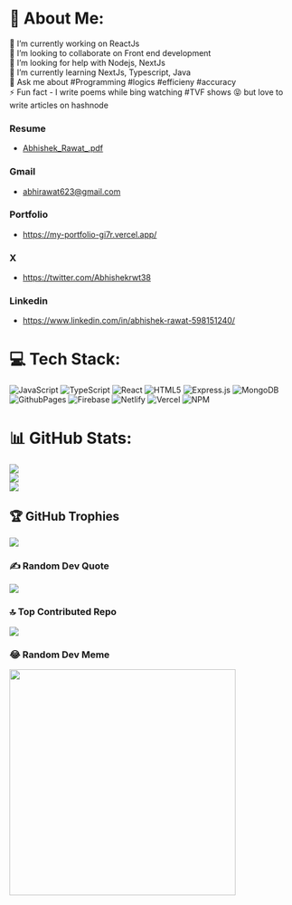 # 💫 About Me:
🔭 I’m currently working on ReactJs <br>👯 I’m looking to collaborate on Front end development <br>🤝 I’m looking for help with Nodejs, NextJs<br>🌱 I’m currently learning NextJs, Typescript, Java<br>💬 Ask me about #Programming #logics #efficieny #accuracy<br>⚡ Fun fact - I write poems while bing watching #TVF shows 😝 but love to write articles on hashnode

### Resume  
- [Abhishek_Rawat_.pdf](https://github.com/Abhirawat623/Abhirawat623/files/14042479/Abhishek_Rawat_.pdf)

  
### Gmail
- abhirawat623@gmail.com
  
### Portfolio
- https://my-portfolio-gi7r.vercel.app/
  
### X
- https://twitter.com/Abhishekrwt38
  
### Linkedin
- https://www.linkedin.com/in/abhishek-rawat-598151240/


# 💻 Tech Stack:
![JavaScript](https://img.shields.io/badge/javascript-%23323330.svg?style=for-the-badge&logo=javascript&logoColor=%23F7DF1E) ![TypeScript](https://img.shields.io/badge/typescript-%23323330.svg?style=for-the-badge&logo=typescript&logoColor=%23F7DF1E) ![React](https://img.shields.io/badge/react-%2320232a.svg?style=for-the-badge&logo=react&logoColor=%2361DAFB) ![HTML5](https://img.shields.io/badge/html5-%23E34F26.svg?style=for-the-badge&logo=html5&logoColor=white) ![Express.js](https://img.shields.io/badge/express.js-%23404d59.svg?style=for-the-badge&logo=express&logoColor=%2361DAFB) ![MongoDB](https://img.shields.io/badge/MongoDB-%234ea94b.svg?style=for-the-badge&logo=mongodb&logoColor=white) ![GithubPages](https://img.shields.io/badge/github%20pages-121013?style=for-the-badge&logo=github&logoColor=white) ![Firebase](https://img.shields.io/badge/firebase-%23039BE5.svg?style=for-the-badge&logo=firebase) ![Netlify](https://img.shields.io/badge/netlify-%23000000.svg?style=for-the-badge&logo=netlify&logoColor=#00C7B7) ![Vercel](https://img.shields.io/badge/vercel-%23000000.svg?style=for-the-badge&logo=vercel&logoColor=white) ![NPM](https://img.shields.io/badge/NPM-%23CB3837.svg?style=for-the-badge&logo=npm&logoColor=white)
# 📊 GitHub Stats:
![](https://github-readme-stats.vercel.app/api?username=abhirawat623&theme=swift&hide_border=false&include_all_commits=true&count_private=false)<br/>
![](https://github-readme-streak-stats.herokuapp.com/?user=abhirawat623&theme=swift&hide_border=false)<br/>
![](https://github-readme-stats.vercel.app/api/top-langs/?username=abhirawat623&theme=swift&hide_border=false&include_all_commits=true&count_private=false&layout=compact)

## 🏆 GitHub Trophies
![](https://github-profile-trophy.vercel.app/?username=abhirawat623&theme=darkhub&no-frame=false&no-bg=false&margin-w=4)

### ✍️ Random Dev Quote
![](https://quotes-github-readme.vercel.app/api?type=horizontal&theme=radical)

### 🔝 Top Contributed Repo
![](https://github-contributor-stats.vercel.app/api?username=abhirawat623&limit=5&theme=nord&combine_all_yearly_contributions=true)

### 😂 Random Dev Meme
<img src='https://randommeme-five.vercel.app/' style="height: 400px;"/>

<!-- Proudly created with GPRM ( https://gprm.itsvg.in ) -->

